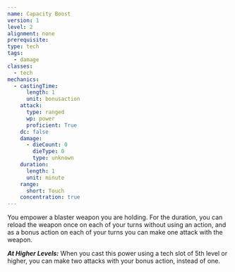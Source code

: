 ```yaml
---
name: Capacity Boost
version: 1
level: 2
alignment: none
prerequisite: 
type: tech
tags:
  - damage
classes:
  - tech
mechanics:
  - castingTime:
      length: 1
      unit: bonusaction
    attack:
      type: ranged
      wp: power
      proficient: True
    dc: false
    damage:
      - dieCount: 0
        dieType: 0
        type: unknown
    duration:
      length: 1
      unit: minute
    range:
      short: Touch
    concentration: true
---
```

You empower a blaster weapon you are holding. For the duration, you can reload the weapon once on each of your turns without using an action, and as a bonus action on each of your turns you can make one attack with the weapon.

***__At Higher Levels__:*** When you cast this power using a tech slot of 5th level or higher, you can make two attacks with your bonus action, instead of one.
    